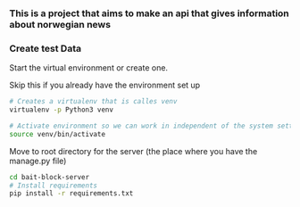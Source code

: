 ### This is a project that aims to make an api that gives information about norwegian news

### Create test Data

Start the virtual environment or create one.

Skip this if you already have the environment set up
```bash
# Creates a virtualenv that is calles venv
virtualenv -p Python3 venv
```

```bash
# Activate environment so we can work in independent of the system settings
source venv/bin/activate
```
Move to root directory for the server (the place where you have the manage.py file)
```bash
cd bait-block-server
# Install requirements
pip install -r requirements.txt
```
